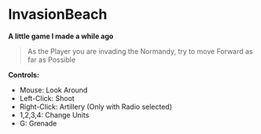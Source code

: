 InvasionBeach
=============
**A little game I made a while ago**

>As the Player you are invading the Normandy, try to move Forward as far as Possible

**Controls:**
* Mouse: Look Around
* Left-Click: Shoot
* Right-Click: Artillery (Only with Radio selected)
* 1,2,3,4: Change Units
* G: Grenade
